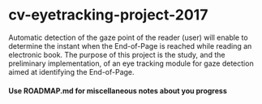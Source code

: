 # cv-eyetracking-project-2017
Automatic detection of the gaze point of the reader (user) will enable to determine the instant when the End-of-Page is reached while reading an electronic book. The purpose of this project is the study, and the preliminary implementation, of an eye tracking module for gaze detection aimed at identifying the End-of-Page.


#### Use ROADMAP.md for miscellaneous notes about you progress

